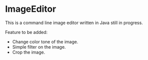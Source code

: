ImageEditor
===========

This is a command line image editor written in Java still in progress.

Feature to be added:
- Change color tone of the image.
- Simple filter on the image.
- Crop the image.

